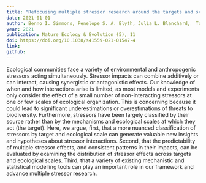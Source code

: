 ```yaml
---
title: "Refocusing multiple stressor research around the targets and scales of ecological impacts"
date: 2021-01-01
author: Benno I. Simmons, Penelope S. A. Blyth, Julia L. Blanchard,  Tom Clegg, Eva Delmas, Aurélie Garnier, Christopher A. Griffiths, Ute Jacob, Frank Pennekamp, Owen L. Petchey, Timothée Poisot, Thomas J. Webb, Andrew P. Beckerman
year: 2021
publication: Nature Ecology & Evolution (5), 11
doi: https://doi.org/10.1038/s41559-021-01547-4
link: 
github:
---
```


Ecological communities face a variety of environmental and anthropogenic stressors acting simultaneously. Stressor impacts can combine additively or can interact, causing synergistic or antagonistic effects. Our knowledge of when and how interactions arise is limited, as most models and experiments only consider the effect of a small number of non-interacting stressors at one or few scales of ecological organization. This is concerning because it could lead to significant underestimations or overestimations of threats to biodiversity. Furthermore, stressors have been largely classified by their source rather than by the mechanisms and ecological scales at which they act (the target). Here, we argue, first, that a more nuanced classification of stressors by target and ecological scale can generate valuable new insights and hypotheses about stressor interactions. Second, that the predictability of multiple stressor effects, and consistent patterns in their impacts, can be evaluated by examining the distribution of stressor effects across targets and ecological scales. Third, that a variety of existing mechanistic and statistical modelling tools can play an important role in our framework and advance multiple stressor research.


